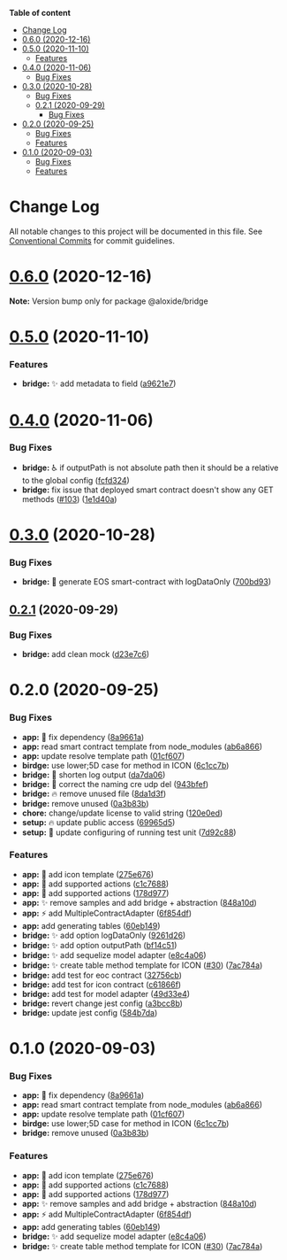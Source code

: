 <!-- START doctoc generated TOC please keep comment here to allow auto update -->
<!-- DON'T EDIT THIS SECTION, INSTEAD RE-RUN doctoc TO UPDATE -->

**Table of content**

- [Change Log](#change-log)
- [0.6.0 (2020-12-16)](#060-2020-12-16)
- [0.5.0 (2020-11-10)](#050-2020-11-10)
  - [Features](#features)
- [0.4.0 (2020-11-06)](#040-2020-11-06)
  - [Bug Fixes](#bug-fixes)
- [0.3.0 (2020-10-28)](#030-2020-10-28)
  - [Bug Fixes](#bug-fixes-1)
  - [0.2.1 (2020-09-29)](#021-2020-09-29)
    - [Bug Fixes](#bug-fixes-2)
- [0.2.0 (2020-09-25)](#020-2020-09-25)
  - [Bug Fixes](#bug-fixes-3)
  - [Features](#features-1)
- [0.1.0 (2020-09-03)](#010-2020-09-03)
  - [Bug Fixes](#bug-fixes-4)
  - [Features](#features-2)

<!-- END doctoc generated TOC please keep comment here to allow auto update -->

# Change Log

All notable changes to this project will be documented in this file.
See [Conventional Commits](https://conventionalcommits.org) for commit guidelines.

# [0.6.0](https://github.com/lecle/aloxide/compare/v0.5.0...v0.6.0) (2020-12-16)

**Note:** Version bump only for package @aloxide/bridge

# [0.5.0](https://github.com/lecle/aloxide/compare/v0.4.0...v0.5.0) (2020-11-10)

### Features

- **bridge:** :sparkles: add metadata to field ([a9621e7](https://github.com/lecle/aloxide/commit/a9621e7bb2760c2f1453a69adefc8c67b4080d30))

# [0.4.0](https://github.com/lecle/aloxide/compare/v0.3.0...v0.4.0) (2020-11-06)

### Bug Fixes

- **bridge:** :wheelchair: if outputPath is not absolute path then it should be a relative to the global config ([fcfd324](https://github.com/lecle/aloxide/commit/fcfd324bf5e9019429bb0ce41c077917453de43f))
- **bridge:** fix issue that deployed smart contract doesn't show any GET methods ([#103](https://github.com/lecle/aloxide/issues/103)) ([1e1d40a](https://github.com/lecle/aloxide/commit/1e1d40a8bc7f739c8c04ac176e42ef34eff283c0))

# [0.3.0](https://github.com/lecle/aloxide/compare/v0.2.1...v0.3.0) (2020-10-28)

### Bug Fixes

- **bridge:** :bug: generate EOS smart-contract with logDataOnly ([700bd93](https://github.com/lecle/aloxide/commit/700bd93a5c06e0835d44a9eccdfe3585fbe93ef9))

## [0.2.1](https://github.com/lecle/aloxide/compare/v0.2.0...v0.2.1) (2020-09-29)

### Bug Fixes

- **bridge:** add clean mock ([d23e7c6](https://github.com/lecle/aloxide/commit/d23e7c64bd8d96e0ce96ae896c3db8bdb3d0fccc))

# 0.2.0 (2020-09-25)

### Bug Fixes

- **app:** :lipstick: fix dependency ([8a9661a](https://github.com/lecle/aloxide/commit/8a9661a99d5d6e3598eea1629e7223b9ba60250d))
- **app:** read smart contract template from node_modules ([ab6a866](https://github.com/lecle/aloxide/commit/ab6a86692976103034b4eaf96c9cd3de703f3828))
- **app:** update resolve template path ([01cf607](https://github.com/lecle/aloxide/commit/01cf6071546478274925a701e19ff6ede600b3a2))
- **birdge:** use lower;5D case for method in ICON ([6c1cc7b](https://github.com/lecle/aloxide/commit/6c1cc7bbf6f42e22f2519fcd3cc55c1d73c9a20f))
- **bridge:** :art: shorten log output ([da7da06](https://github.com/lecle/aloxide/commit/da7da0632c92fb37f5db7582d8ff08f603ebc6e7))
- **bridge:** :bug: correct the naming cre udp del ([943bfef](https://github.com/lecle/aloxide/commit/943bfef36a14fd3782b0d86452d92c18e49afb27))
- **bridge:** :fire: remove unused file ([8da1d3f](https://github.com/lecle/aloxide/commit/8da1d3f79fb344163688f720d5d40f072974bcc3))
- **bridge:** remove unused ([0a3b83b](https://github.com/lecle/aloxide/commit/0a3b83b5a2d93f04662398dacf0f5c8179785e02))
- **chore:** change/update license to valid string ([120e0ed](https://github.com/lecle/aloxide/commit/120e0edad9077ece50aedbe18789392aefb3e6ef))
- **setup:** :fire: update public access ([69965d5](https://github.com/lecle/aloxide/commit/69965d52a71494cd1de28bf1a717886f988767a4))
- **setup:** :wrench: update configuring of running test unit ([7d92c88](https://github.com/lecle/aloxide/commit/7d92c888b70ccf38816fb762d32145e88a5cb6fb))

### Features

- **app:** :pencil: add icon template ([275e676](https://github.com/lecle/aloxide/commit/275e676de44c7997281cfbb49c8413463c8b7227))
- **app:** :robot: add supported actions ([c1c7688](https://github.com/lecle/aloxide/commit/c1c76882f16f5662214daa0000bd05c737378ff0))
- **app:** :robot: add supported actions ([178d977](https://github.com/lecle/aloxide/commit/178d977e586b5fb520f009e406f239f6404732c9))
- **app:** :sparkles: remove samples and add bridge + abstraction ([848a10d](https://github.com/lecle/aloxide/commit/848a10db28f04a7e541246eccf0fe2a6861cdc45))
- **app:** :zap: add MultipleContractAdapter ([6f854df](https://github.com/lecle/aloxide/commit/6f854df45e9018b1353c39e014f31411868d0e81))
- **app:** add generating tables ([60eb149](https://github.com/lecle/aloxide/commit/60eb149368d6bbad939abb93b2713afb3d94568d))
- **bridge:** :sparkles: add option logDataOnly ([9261d26](https://github.com/lecle/aloxide/commit/9261d2637e19ac8ae8e96f77343e747546c79e15))
- **bridge:** :sparkles: add option outputPath ([bf14c51](https://github.com/lecle/aloxide/commit/bf14c516e4785f73c5b4732fe10f64f88715e511))
- **bridge:** :sparkles: add sequelize model adapter ([e8c4a06](https://github.com/lecle/aloxide/commit/e8c4a069e6c095c76be46ff5c9af37710bdf4ffd))
- **bridge:** :sparkles: create table method template for ICON ([#30](https://github.com/lecle/aloxide/issues/30)) ([7ac784a](https://github.com/lecle/aloxide/commit/7ac784ad443d6574b72b18a6e7c43374800a31fe))
- **bridge:** add test for eoc contract ([32756cb](https://github.com/lecle/aloxide/commit/32756cb6e218fdce41894b213e8e942c5cc39ad1))
- **bridge:** add test for icon contract ([c61866f](https://github.com/lecle/aloxide/commit/c61866f31c7fd19729abba3128918068a0c87855))
- **bridge:** add test for model adapter ([49d33e4](https://github.com/lecle/aloxide/commit/49d33e4160f0a3d87d51fc52715877128de32b86))
- **bridge:** revert change jest config ([a3bcc8b](https://github.com/lecle/aloxide/commit/a3bcc8bad6a78e484036deeb21586fc1f2503790))
- **bridge:** update jest config ([584b7da](https://github.com/lecle/aloxide/commit/584b7da36915efb66103076a3955799312544dd2))

# 0.1.0 (2020-09-03)

### Bug Fixes

- **app:** :lipstick: fix dependency ([8a9661a](https://github.com/lecle/aloxide/commit/8a9661a99d5d6e3598eea1629e7223b9ba60250d))
- **app:** read smart contract template from node_modules ([ab6a866](https://github.com/lecle/aloxide/commit/ab6a86692976103034b4eaf96c9cd3de703f3828))
- **app:** update resolve template path ([01cf607](https://github.com/lecle/aloxide/commit/01cf6071546478274925a701e19ff6ede600b3a2))
- **birdge:** use lower;5D case for method in ICON ([6c1cc7b](https://github.com/lecle/aloxide/commit/6c1cc7bbf6f42e22f2519fcd3cc55c1d73c9a20f))
- **bridge:** remove unused ([0a3b83b](https://github.com/lecle/aloxide/commit/0a3b83b5a2d93f04662398dacf0f5c8179785e02))

### Features

- **app:** :pencil: add icon template ([275e676](https://github.com/lecle/aloxide/commit/275e676de44c7997281cfbb49c8413463c8b7227))
- **app:** :robot: add supported actions ([c1c7688](https://github.com/lecle/aloxide/commit/c1c76882f16f5662214daa0000bd05c737378ff0))
- **app:** :robot: add supported actions ([178d977](https://github.com/lecle/aloxide/commit/178d977e586b5fb520f009e406f239f6404732c9))
- **app:** :sparkles: remove samples and add bridge + abstraction ([848a10d](https://github.com/lecle/aloxide/commit/848a10db28f04a7e541246eccf0fe2a6861cdc45))
- **app:** :zap: add MultipleContractAdapter ([6f854df](https://github.com/lecle/aloxide/commit/6f854df45e9018b1353c39e014f31411868d0e81))
- **app:** add generating tables ([60eb149](https://github.com/lecle/aloxide/commit/60eb149368d6bbad939abb93b2713afb3d94568d))
- **bridge:** :sparkles: add sequelize model adapter ([e8c4a06](https://github.com/lecle/aloxide/commit/e8c4a069e6c095c76be46ff5c9af37710bdf4ffd))
- **bridge:** :sparkles: create table method template for ICON ([#30](https://github.com/lecle/aloxide/issues/30)) ([7ac784a](https://github.com/lecle/aloxide/commit/7ac784ad443d6574b72b18a6e7c43374800a31fe))
